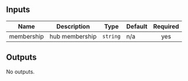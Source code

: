 <!-- BEGINNING OF PRE-COMMIT-TERRAFORM DOCS HOOK -->
## Inputs

| Name | Description | Type | Default | Required |
|------|-------------|------|---------|:--------:|
| membership | hub membership | `string` | n/a | yes |

## Outputs

No outputs.

<!-- END OF PRE-COMMIT-TERRAFORM DOCS HOOK -->
